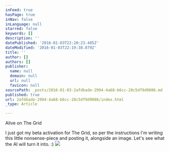 ```yaml
---
inFeed: true
hasPage: true
inNav: false
inLanguage: null
starred: false
keywords: []
description: ''
datePublished: '2016-01-03T22:20:23.485Z'
dateModified: '2016-01-03T22:19:38.879Z'
title: ''
author: []
authors: []
publisher:
  name: null
  domain: null
  url: null
  favicon: null
sourcePath: _posts/2016-01-03-2afdbade-2994-4a68-b6cc-28c5df9d9086.md
published: true
url: 2afdbade-2994-4a68-b6cc-28c5df9d9086/index.html
_type: Article

---
```

Alive on The Grid

I just got my beta activation for The Grid, so per the instructions I'm writing this little nonsense-piece and posting it, alongside an image. Let's see what the AI will turn it into. :)
![](https://the-grid-user-content.s3-us-west-2.amazonaws.com/feb9a316-cc57-4264-b695-70f84739c2f6.JPG)